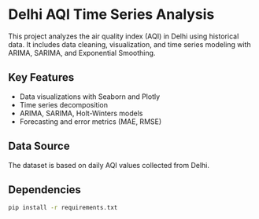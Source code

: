 # Delhi AQI Time Series Analysis

This project analyzes the air quality index (AQI) in Delhi using historical data. It includes data cleaning, visualization, and time series modeling with ARIMA, SARIMA, and Exponential Smoothing.

## Key Features
- Data visualizations with Seaborn and Plotly
- Time series decomposition
- ARIMA, SARIMA, Holt-Winters models
- Forecasting and error metrics (MAE, RMSE)

## Data Source
The dataset is based on daily AQI values collected from Delhi.

## Dependencies
```bash
pip install -r requirements.txt

